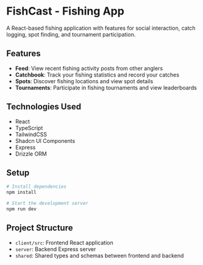 # FishCast - Fishing App

A React-based fishing application with features for social interaction, catch logging, spot finding, and tournament participation.

## Features

- **Feed**: View recent fishing activity posts from other anglers
- **Catchbook**: Track your fishing statistics and record your catches
- **Spots**: Discover fishing locations and view spot details
- **Tournaments**: Participate in fishing tournaments and view leaderboards

## Technologies Used

- React
- TypeScript
- TailwindCSS
- Shadcn UI Components
- Express
- Drizzle ORM

## Setup

```bash
# Install dependencies
npm install

# Start the development server
npm run dev
```

## Project Structure

- `client/src`: Frontend React application
- `server`: Backend Express server
- `shared`: Shared types and schemas between frontend and backend